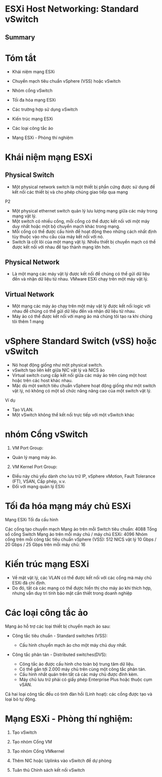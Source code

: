 <h1> ESXi Host Networking: Standard vSwitch</h1>

<h2>Summary</h2>



# Tóm tắt

- Khái niệm mạng ESXi

- Chuyển mạch tiêu chuẩn vSphere (VSS) hoặc vSwitch

- Nhóm cổng vSwitch

- Tối đa hóa mạng ESXi

- Các trường hợp sử dụng vSwitch

- Kiến trúc mạng ESXi

- Các loại công tắc ảo

- Mạng ESXi - Phòng thí nghiệm

# Khái niệm mạng ESXi

## Physical Switch
- Một physical network switch là một thiết bị phần cứng được sử dụng để kết nối các thiết bị và cho phép chúng giao tiếp qua mạng


P2
- Một physical ethernet switch quản lý lưu lượng mạng giữa các máy trong mạng vật lý.
- Một switch có nhiều cổng, mỗi cổng có thể được kết nối với một máy duy nhất hoặc một bộ chuyển mạch khác trong mạng.
- Mỗi cổng có thể được cấu hình để hoạt động theo những cách nhất định tùy thuộc vào nhu cầu của máy kết nối với nó.
- Switch là cốt lõi của một mạng vật lý. Nhiều thiết bị chuyển mạch có thể được kết nối với nhau để tạo thành mạng lớn hơn.

## Physical Network
- Là một mạng các máy vật lý được kết nối để chúng có thể gửi dữ liệu đến và nhận dữ liệu từ nhau. VMware ESXi chạy trên một máy vật lý.

## Virtual Network

- Một mạng các máy ảo chạy trên một máy vật lý được kết nối logic với nhau để chúng có thể gửi dữ liệu đến và nhận dữ liệu từ nhau.
- Máy ảo có thể được kết nối với mạng ảo mà chúng tôi tạo ra khi chúng tôi thêm 1 mạng

# vSphere Standard Switch (vSS) hoặc vSwitch

- Nó hoạt động giống như một physical switch.
- vSwitch tạo liên kết giữa NIC vật lý và NICS ảo
- Virtual switch cung cấp kết nối giữa các máy ảo trên cùng một host hoặc trên các host khác nhau.
- Mặc dù một switch tiêu chuẩn vSphere hoạt động giống như một switch vật lý, nó không có một số chức năng nâng cao của một switch vật lý.

Ví dụ
- Tạo VLAN.
- Một vSwitch không thể kết nối trực tiếp với một vSwitch khác

# nhóm Cổng vSwitch

1. VM Port Group:
- Quản lý mạng máy ảo.

2. VM Kernel Port Group:
- Điều này chủ yếu dành cho lưu trữ IP, vSphere vMotion, Fault Tolerance (FT), VSAN, Cấp phép, v.v.
- Đối với mạng quản lý ESXi


# Tối đa hóa mạng máy chủ ESXi

Mạng ESXi
Tối đa cấu hình

Các cổng tạo chuyển mạch Mạng ảo trên mỗi Switch tiêu chuẩn: 4088
Tổng số cổng Switch Mạng ảo trên mỗi máy chủ / máy chủ ESXi: 4096
Nhóm cổng trên mỗi công tắc tiêu chuẩn vSphere (VSS): 512
NICS vật lý 10 Gbps / 20 Gbps / 25 Gbps trên mỗi máy chủ: 16

# Kiến trúc mạng ESXi

- Về mặt vật lý, các VLAN có thể được kết nối với các cổng mà máy chủ ESXi đã chỉ định.
- Do đó, tất cả các mạng có thể được hiển thị cho máy ảo khi thích hợp, nhưng vẫn duy trì tính bảo mật cần thiết trong doanh nghiệp

# Các loại công tắc ảo

Mạng ảo hỗ trợ các loại thiết bị chuyển mạch ảo sau:

- Công tắc tiêu chuẩn - Standard switches (VSS):
  - Cấu hình chuyển mạch ảo cho một máy chủ duy nhất.

- Công tắc phân tán  - Distributed switches(DVS):
  - Công tắc ảo được cấu hình cho toàn bộ trung tâm dữ liệu.
  - Có thể gắn tới 2.000 máy chủ trên cùng một công tắc phân tán.
  - Cấu hình nhất quán trên tất cả các máy chủ được đính kèm.
  - Máy chủ lưu trữ phải có giấy phép Enterprise Plus hoặc thuộc cụm vSAN.

Cả hai loại công tắc đều có tính đàn hồi (Linh hoạt): các cổng được tạo và loại bỏ tự động.

# Mạng ESXi - Phòng thí nghiệm:

1. Tạo vSwitch

2. Tạo nhóm Cổng VM

3. Tạo nhóm Cổng VMkernel

4. Thêm NIC hoặc Uplinks vào vSwitch để dự phòng

5. Tuân thủ Chính sách kết nối vSwitch

